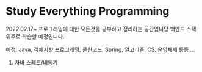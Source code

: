 # Study Everything Programming
2022.02.17~
프로그래밍에 대한 모든것을 공부하고 정리하는 공간입니당
백엔드 스택 위주로 학습할 예정입니다.

예정: Java, 객체지향 프로그래밍, 클린코드, Spring, 알고리즘, CS, 운영체제 등등 ...

1. 자바 스레드/비동기
